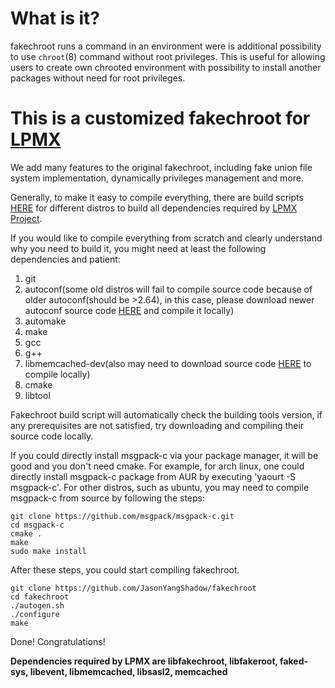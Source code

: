 # What is it?

fakechroot runs a command in an environment were is additional possibility to
use `chroot`(8) command without root privileges.  This is useful for allowing
users to create own chrooted environment with possibility to install another
packages without need for root privileges.


# This is a customized fakechroot for [LPMX](https://github.com/jasonyangshadow/lpmx)

We add many features to the original fakechroot, including fake union file system implementation, dynamically privileges management and more. 

Generally, to make it easy to compile everything, there are build scripts [HERE](https://github.com/JasonYangShadow/fakechroot/tree/master/shellbuild) for different distros to build all dependencies required by [LPMX Project](https://github.com/jasonyangshadow/lpmx).

If you would like to compile everything from scratch and clearly understand why you need to build it, you might need at least the following dependencies and patient:

1. git
2. autoconf(some old distros will fail to compile source code because of older autoconf(should be >2.64), in this case, please download newer autoconf source code [HERE](https://ftp.gnu.org/gnu/autoconf/) and compile it locally)
3. automake
4. make
5. gcc
6. g++
7. libmemcached-dev(also may need to download source code [HERE](https://launchpad.net/libmemcached/+download) to compile locally)
8. cmake
9. libtool

Fakechroot build script will automatically check the building tools version, if any prerequisites are not satisfied, try downloading and compiling their source code locally.

If you could directly install msgpack-c via your package manager, it will be good and you don't need cmake. For example, for arch linux, one could directly install msgpack-c package from AUR by executing 'yaourt -S msgpack-c'. For other distros, such as ubuntu, you may need to compile msgpack-c from source by following the steps:

```
git clone https://github.com/msgpack/msgpack-c.git
cd msgpack-c
cmake .
make
sudo make install
```

After these steps, you could start compiling fakechroot.

```
git clone https://github.com/JasonYangShadow/fakechroot
cd fakechroot
./autogen.sh
./configure
make
```

Done! Congratulations!

**Dependencies required by LPMX are libfakechroot, libfakeroot, faked-sys, libevent, libmemcached, libsasl2, memcached**